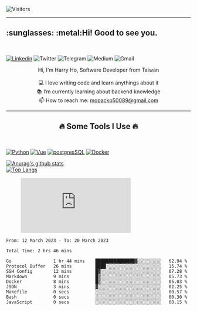 ![Visitors](https://api.visitorbadge.io/api/daily?path=https%3A%2F%2Fgithub.com%2Fmopackp50089%2Fmopackp50089&label=Profile%20visitors&labelColor=%23697689&countColor=%232ccce4)

<hr>
<h2 align="left">:sunglasses: :metal:Hi! Good to see you. </h2>
<br>

[![Linkedin](https://img.shields.io/badge/Linkedin-0077B5.svg?logo=linkedin&logoColor=white)](https://www.linkedin.com/feed/)
![Twitter](https://img.shields.io/badge/Twitter-1DA1F2.svg?logo=twitter&logoColor=white)
![Telegram](https://img.shields.io/badge/Telegram-2CA5E0.svg?logo=telegram&logoColor=white)
![Medium](https://img.shields.io/badge/Medium-12100E.svg?logo=medium&logoColor=white)
![Gmail](https://img.shields.io/badge/Gmail-D14836?logo=gmail&logoColor=white)

<p align="center">
  Hi, I'm Harry Ho, Software Developer from Taiwan
  <br>
  <br>
  💻 I love writing code and learn anythings about it
  <br>
  📚 I’m currently learning about backend knowledge
  <br>
  📫 How to reach me: <a href="mailto: mopackp50089@gmail.com">mopackp50089@gmail.com</a>
</p>

<hr>
<h2 align="center">🔥 Some Tools I Use 🔥</h2>
<br>

[![Python](https://github.com/jalbertsr/logo-badge-images/blob/master/img/rsz_python.png?raw=true)](https://www.python.org/)
[![Vue](https://github.com/jalbertsr/logo-badge-images/blob/master/img/rsz_vue.png?raw=true)](https://vuejs.org)
[![postgresSQL](https://github.com/jalbertsr/logo-badge-images/blob/master/img/rsz_postgresql.png?raw=true)](https://www.postgresql.org/)
[![Docker](https://i.imgur.com/VyjCJuz.png)](https://www.docker.com/)

[![Anurag's github stats](https://github-readme-stats.vercel.app/api?username=mopackp50089&theme=transparent&show_icons=true)](https://github.com/mopackp50089/github-readme-stats)  
[![Top Langs](https://github-readme-stats.vercel.app/api/top-langs/?username=mopackp50089&layout=compact)](https://github.com/mopackp50089/github-readme-stats)

<figure><embed src="https://wakatime.com/share/@2e5d0022-d603-4fd9-b31a-7f425b360b14/e223b71c-54d5-4208-8096-f3838583f87b.svg"></embed></figure>

<!--START_SECTION:waka-->

```text
From: 12 March 2023 - To: 20 March 2023

Total Time: 2 hrs 46 mins

Go                1 hr 44 mins    ███████████████▓░░░░░░░░░   62.94 %
Protocol Buffer   26 mins         ████░░░░░░░░░░░░░░░░░░░░░   15.74 %
SSH Config        12 mins         █▓░░░░░░░░░░░░░░░░░░░░░░░   07.28 %
Markdown          9 mins          █▒░░░░░░░░░░░░░░░░░░░░░░░   05.73 %
Docker            8 mins          █▒░░░░░░░░░░░░░░░░░░░░░░░   05.03 %
JSON              3 mins          ▓░░░░░░░░░░░░░░░░░░░░░░░░   02.25 %
Makefile          0 secs          ░░░░░░░░░░░░░░░░░░░░░░░░░   00.57 %
Bash              0 secs          ░░░░░░░░░░░░░░░░░░░░░░░░░   00.30 %
JavaScript        0 secs          ░░░░░░░░░░░░░░░░░░░░░░░░░   00.15 %
```

<!--END_SECTION:waka-->

<!--
<!--
**mopackp50089/mopackp50089** is a ✨ _special_ ✨ repository because its `README.md` (this file) appears on your GitHub profile.

Here are some ideas to get you started:

- 🔭 I’m currently working on ...
- 🌱 I’m currently learning ...
- 👯 I’m looking to collaborate on ...
- 🤔 I’m looking for help with ...
- 💬 Ask me about ...
- 📫 How to reach me: ...
- 😄 Pronouns: ...
- ⚡ Fun fact: ...
-->
